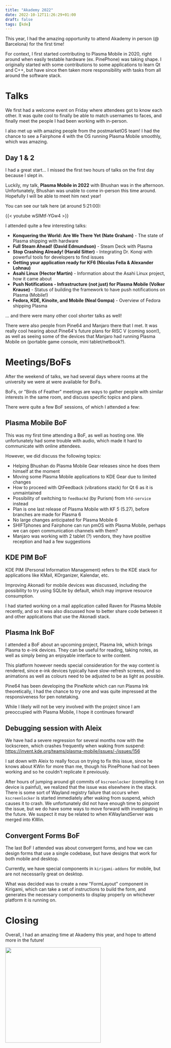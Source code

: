 ```yaml
---
title: "Akademy 2022"
date: 2022-10-12T11:26:29+01:00
draft: false
tags: [kde]
---
```


This year, I had the amazing opportunity to attend Akademy in person (@ Barcelona) for the first time!

For context, I first started contributing to Plasma Mobile in 2020, right around when easily testable hardware (ex. PinePhone) was taking shape. I originally started with some contributions to some applications to learn Qt and C++, but have since then taken more responsibility with tasks from all around the software stack.

# Talks

We first had a welcome event on Friday where attendees got to know each other. It was quite cool to finally be able to match usernames to faces, and finally meet the people I had been working with in-person. 

I also met up with amazing people from the postmarketOS team! I had the chance to see a Fairphone 4 with the OS running Plasma Mobile smoothly, which was amazing.

## Day 1 & 2

I had a great start... I missed the first two hours of talks on the first day because I slept in.

Luckily, my talk, **Plasma Mobile in 2022** with Bhushan was in the afternoon. Unfortunately, Bhushan was unable to come in-person this time around. Hopefully I will be able to meet him next year!

You can see our talk here (at around 5:21:00):

{{< youtube wSlMtf-YGw4 >}}

I attended quite a few interesting talks:

* **Konquering the World: Are We There Yet (Nate Graham)** - The state of Plasma shipping with hardware
* **Full Steam Ahead! (David Edmundson)** - Steam Deck with Plasma
* **Stop Crashing Already! (Harald Sitter)** - Integrating Dr. Konqi with powerful tools for developers to find issues
* **Getting your application ready for KF6 (Nicolas Fella & Alexander Lohnau)**
* **Asahi Linux (Hector Martin)** - Information about the Asahi Linux project, how it came about
* **Push Notifications - Infrastructure (not just) for Plasma Mobile (Volker Krause)** - Status of building the framework to have push notifications on Plasma (Mobile!)
* **Fedora, KDE, Kinoite, and Mobile (Neal Gompa)** - Overview of Fedora shipping Plasma 

... and there were many other cool shorter talks as well!

There were also people from Pine64 and Manjaro there that I met. It was really cool hearing about Pine64's future plans for RISC V (coming soon!), as well as seeing some of the devices that Manjaro had running Plasma Mobile on (portable game console, mini tablet/netbook?).

# Meetings/BoFs

After the weekend of talks, we had several days where rooms at the university we were at were available for BoFs.

BoFs, or "Birds of Feather" meetings are ways to gather people with similar interests in the same room, and discuss specific topics and plans.

There were quite a few BoF sessions, of which I attended a few:

## Plasma Mobile BoF

This was my first time attending a BoF, as well as hosting one. We unfortunately had some trouble with audio, which made it hard to communicate with online attendees.

However, we did discuss the following topics:

* Helping Bhushan do Plasma Mobile Gear releases since he does them himself at the moment
* Moving some Plasma Mobile applications to KDE Gear due to limited changes
* How to proceed with QtFeedback (vibrations stack) for Qt 6 as it is unmaintained
* Possibility of switching to `feedbackd` (by Purism) from `hfd-service` instead
* Plan is one last release of Plasma Mobile with KF 5 (5.27), before branches are made for Plasma 6
* No large changes anticipated for Plasma Mobile 6
* SHIFTphones and Fairphone can run pmOS with Plasma Mobile, perhaps we can open communication channels with them?
* Manjaro was working with 2 tablet (?) vendors, they have positive reception and had a few suggestions

## KDE PIM BoF

KDE PIM (Personal Information Management) refers to the KDE stack for applications like KMail, KOrganizer, Kalendar, etc.

Improving Akonadi for mobile devices was discussed, including the possibility to try using SQLite by default, which may improve resource consumption.

I had started working on a mail application called Raven for Plasma Mobile recently, and so it was also discussed how to better share code between it and other applications that use the Akonadi stack.

## Plasma Ink BoF

I attended a BoF about an upcoming project, Plasma Ink, which brings Plasma to e-ink devices. They can be useful for reading, taking notes, as well as simply being an enjoyable interface to write content.

This platform however needs special consideration for the way content is rendered, since e-ink devices typically have slow-refresh screens, and so animations as well as colours need to be adjusted to be as light as possible.

Pine64 has been developing the PineNote which can run Plasma Ink theoretically, I had the chance to try one and was quite impressed at the responsiveness for pen notetaking.

While I likely will not be very involved with the project since I am preoccupied with Plasma Mobile, I hope it continues forward!

## Debugging session with Aleix

We have had a severe regression for several months now with the lockscreen, which crashes frequently when waking from suspend: https://invent.kde.org/teams/plasma-mobile/issues/-/issues/156

I sat down with Aleix to really focus on trying to fix this issue, since he knows about KWin for more than me, though his PinePhone had not been working and so he couldn't replicate it previously.

After hours of jumping around git commits of `kscreenlocker` (compiling it on device is painful), we realized that the issue was elsewhere in the stack. There is some sort of Wayland registry failure that occurs when `kscreenlocker` is started immediately after waking from suspend, which causes it to crash. We unfortunately did not have enough time to pinpoint the issue, but we do have some ways to move forward with investigating in the future. We suspect it may be related to when KWaylandServer was merged into KWin.

## Convergent Forms BoF

The last BoF I attended was about convergent forms, and how we can design forms that use a single codebase, but have designs that work for both mobile and desktop.

Currently, we have special components in `kirigami-addons` for mobile, but are not necessarily great on desktop.

What was decided was to create a new "FormLayout" component in Kirigami, which can take a set of instructions to build the form, and generates the necessary components to display properly on whichever platform it is running on.

# Closing

Overall, I had an amazing time at Akademy this year, and hope to attend more in the future!

<img src="/images/blog/2022/10/konqi-calling.png" width=300px/>
